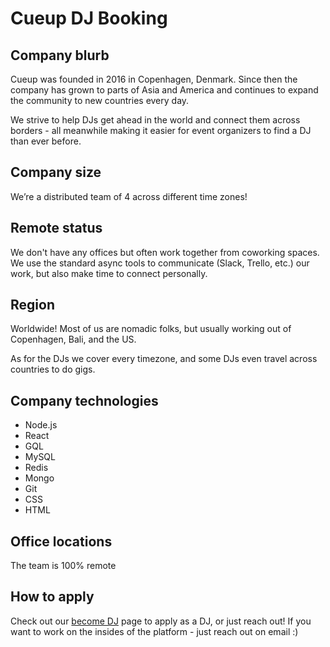 # Cueup DJ Booking

## Company blurb

Cueup was founded in 2016 in Copenhagen, Denmark. Since then the company has grown to parts of Asia and America and continues to expand the community to new countries every day.

We strive to help DJs get ahead in the world and connect them across borders - all meanwhile making it easier for event organizers to find a DJ than ever before.

## Company size

We’re a distributed team of 4 across different time zones!

## Remote status

We don't have any offices but often work together from coworking spaces. We use the standard async tools to communicate (Slack, Trello, etc.) our work, but also make time to connect personally.

## Region

Worldwide! Most of us are nomadic folks, but usually working out of Copenhagen, Bali, and the US. 

As for the DJs we cover every timezone, and some DJs even travel across countries to do gigs.

## Company technologies

* Node.js
* React
* GQL
* MySQL
* Redis
* Mongo
* Git
* CSS
* HTML

## Office locations

The team is 100% remote

## How to apply

Check out our [become DJ](https://cueup.io/become-dj) page to apply as a DJ, or just reach out!
If you want to work on the insides of the platform - just reach out on email :)
